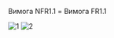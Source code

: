 Вимога NFR1.1 = Вимога FR1.1

![1](https://user-images.githubusercontent.com/79450461/191301136-da4b5116-fae9-4d41-92dc-7c636ac19bc5.png)
![2](https://user-images.githubusercontent.com/79450461/191301137-29928e17-80c5-4661-8dc5-b58707c2d286.png)
